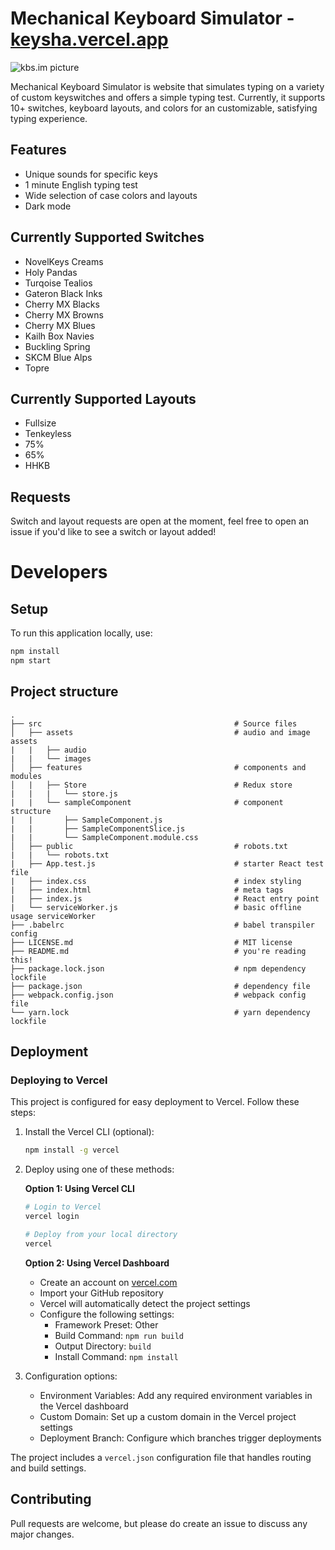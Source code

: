 # Mechanical Keyboard Simulator - [keysha.vercel.app](https://keysha43.vercel.app)
![kbs.im picture](https://github.com/tplai/kbsim/blob/master/src/assets/images/demo.PNG)

Mechanical Keyboard Simulator is website that simulates typing on a variety of custom keyswitches and offers a simple typing test. Currently, it supports 10+ switches, keyboard layouts, and colors for an customizable, satisfying typing experience.

## Features
- Unique sounds for specific keys
- 1 minute English typing test
- Wide selection of case colors and layouts
- Dark mode

## Currently Supported Switches
- NovelKeys Creams
- Holy Pandas
- Turqoise Tealios
- Gateron Black Inks
- Cherry MX Blacks
- Cherry MX Browns
- Cherry MX Blues
- Kailh Box Navies
- Buckling Spring
- SKCM Blue Alps
- Topre

## Currently Supported Layouts
- Fullsize
- Tenkeyless
- 75%
- 65%
- HHKB

## Requests
Switch and layout requests are open at the moment, feel free to open an issue if you'd like to see a switch or layout added!

# Developers

## Setup
To run this application locally, use:

```bash
npm install
npm start
```

## Project structure
    .
    ├── src                                           # Source files
    │   ├── assets                                    # audio and image assets
    |   |   ├── audio  
    |   |   └── images
    │   ├── features                                  # components and modules
    │   |   ├── Store                                 # Redux store
    |   |   |   └── store.js
    |   |   └── sampleComponent                       # component structure
    |   |       ├── SampleComponent.js
    |   |       ├── SampleComponentSlice.js
    |   |       └── SampleComponent.module.css
    │   ├── public                                    # robots.txt
    |   |   └── robots.txt
    |   ├── App.test.js                               # starter React test file
    |   ├── index.css                                 # index styling
    |   ├── index.html                                # meta tags
    |   ├── index.js                                  # React entry point
    |   └── serviceWorker.js                          # basic offline usage serviceWorker
    ├── .babelrc                                      # babel transpiler config
    ├── LICENSE.md                                    # MIT license
    ├── README.md                                     # you're reading this!
    ├── package.lock.json                             # npm dependency lockfile
    ├── package.json                                  # dependency file
    ├── webpack.config.json                           # webpack config file
    └── yarn.lock                                     # yarn dependency lockfile

## Deployment

### Deploying to Vercel

This project is configured for easy deployment to Vercel. Follow these steps:

1. Install the Vercel CLI (optional):
   ```bash
   npm install -g vercel
   ```

2. Deploy using one of these methods:

   **Option 1: Using Vercel CLI**
   ```bash
   # Login to Vercel
   vercel login
   
   # Deploy from your local directory
   vercel
   ```

   **Option 2: Using Vercel Dashboard**
   - Create an account on [vercel.com](https://vercel.com)
   - Import your GitHub repository
   - Vercel will automatically detect the project settings
   - Configure the following settings:
     - Framework Preset: Other
     - Build Command: `npm run build`
     - Output Directory: `build`
     - Install Command: `npm install`

3. Configuration options:
   - Environment Variables: Add any required environment variables in the Vercel dashboard
   - Custom Domain: Set up a custom domain in the Vercel project settings
   - Deployment Branch: Configure which branches trigger deployments

The project includes a `vercel.json` configuration file that handles routing and build settings.

## Contributing
Pull requests are welcome, but please do create an issue to discuss any major changes.
